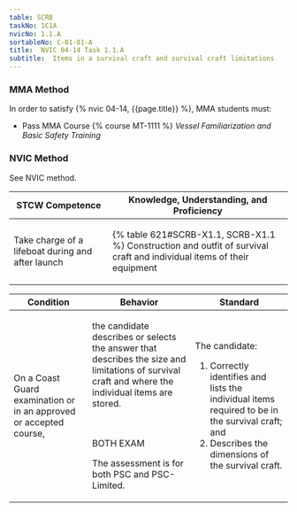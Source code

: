 ```yaml
---
table: SCRB
taskNo: 1C1A
nvicNo: 1.1.A 
sortableNo: C-01-01-A
title:  NVIC 04-14 Task 1.1.A
subtitle:  Items in a survival craft and survival craft limitations
---
```



### MMA Method

In order to satisfy  {% nvic 04-14, {{page.title}}  %}, MMA students must:

* Pass MMA Course {% course MT-1111 %}  *Vessel Familiarization and Basic Safety Training*


### NVIC Method

<a onclick="togglevisibility('nvic_methods')" >See NVIC method.</a>

<div id='nvic_methods' class='hide'>

<table>
<thead>
<tr>
<th class='forty'> STCW Competence </th>
<th class='sixty'> Knowledge, Understanding, and Proficiency </th>
</tr>
</thead>




<tbody>
<tr><td markdown='1'>

Take charge of a lifeboat during and after launch

</td><td markdown='1'>

{% table 621#SCRB-X1.1, SCRB-X1.1 %} Construction and outfit of survival craft and individual items of their equipment

</td></tr>


</tbody>
</table>


<table>
<thead>
<tr><th class='twenty'>  Condition </th><th class='twenty'> Behavior </th><th  class='sixty'>Standard </th></tr>
</thead>
<tbody >



<tr><td markdown='1'>

On a Coast Guard examination or in an approved or accepted course,

</td><td markdown='1'>

the candidate describes or selects the answer that describes the size and limitations of survival craft and where the individual items are stored.

<br>

<div class="tooltip" markdown='1'>

BOTH
EXAM

The assessment is for both PSC and PSC-Limited.

</div>


</td><td markdown='1'>

The candidate:

1. Correctly identifies and lists the individual items required to be in the survival craft; and 
2. Describes the dimensions of the survival craft. 

</td></tr>
</tbody>
</table>
</div>
